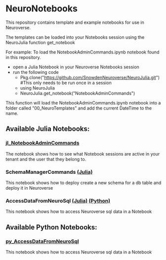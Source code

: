 # NeuroNotebooks

This repository contains template and example notebooks for use in Neuroverse.

The templates can be loaded into your Notebooks session using the NeuroJulia function get_notebook

For example:
To load the NotebookAdminCommands.ipynb notebook found in this repository.

  - open a Julia Notebook in your Neuroverse Notebooks session
  - run the following code
    - Pkg.clone("https://github.com/SnowdenNeuroverse/NeuroJulia.git") #This only needs to be run once in a session
    - using NeuroJulia
    - NeuroJulia.get_notebook("NotebookAdminCommands")

This function will load the NotebookAdminCommands.ipynb notebook into a folder called "00_NeuroTemplates" and add the current DateTime to the name.

## Available Julia Notebooks:
### [jl_NotebookAdminCommands](https://github.com/SnowdenNeuroverse/NeuroNotebooks/blob/master/Notebooks/jl_NotebookAdminCommands.ipynb)
The notebook shows how to see what Notebook sessions are active in your tenant and the user that they belong to.

### SchemaManagerCommands [(Julia)](https://github.com/SnowdenNeuroverse/NeuroNotebooks/blob/master/Notebooks/jl_SchemaManagerCommands.ipynb)
This notebook shows how to deploy create a new schema for a db table and deploy it in Neuroverse

### AccessDataFromNeuroSql [(Julia)](https://github.com/SnowdenNeuroverse/NeuroNotebooks/blob/master/Notebooks/jl_AccessDataFromNeuroSql.ipynb) [(Python)](https://github.com/SnowdenNeuroverse/NeuroNotebooks/blob/master/Notebooks/py_AccessDataFromNeuroSql.ipynb)
This notebook shows how to access Neuroverse sql data in a Notebook

## Available Python Notebooks:
### [py_AccessDataFromNeuroSql](https://github.com/SnowdenNeuroverse/NeuroNotebooks/blob/master/Notebooks/py_AccessDataFromNeuroSql.ipynb)
This notebook shows how to access Neuroverse sql data in a Notebook
